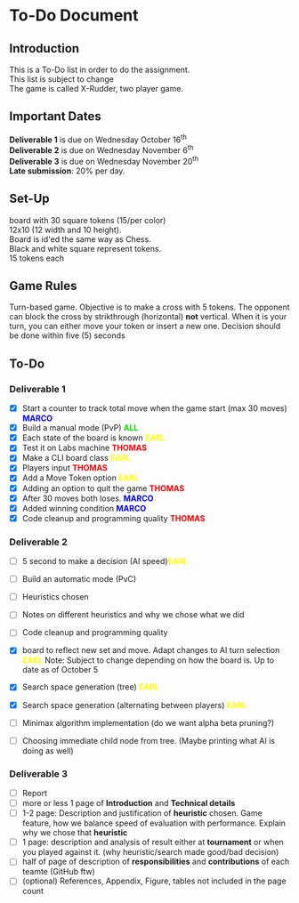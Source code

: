 # To-Do Document
## Introduction
This is a To-Do list in order to do the assignment.    
This list is subject to change    
The game is called X-Rudder, two player game.

## Important Dates
__Deliverable 1__ is due on Wednesday October 16<sup>th</sup>    
__Deliverable 2__ is due on Wednesday November 6<sup>th</sup>    
__Deliverable 3__ is due on Wednesday November 20<sup>th</sup>    
__Late submission__: 20% per day.

## Set-Up
board with 30 square tokens (15/per color)    
12x10 (12 width and 10 height).    
Board is id'ed the same way as Chess.    
Black and white square represent tokens.    
15 tokens each

## Game Rules
Turn-based game. Objective is to make a cross with 5 tokens. The opponent can block the cross by strikthrough (horizontal) __not__ vertical. When it is your turn, you can either move your token or insert a new one. Decision should be done within five (5) seconds

## To-Do
### Deliverable 1
- [X] Start a counter to track total move when the game start (max 30 moves) <font color=blue><b>MARCO</b></font>
- [X] Build a manual mode (PvP) <font color=gren><b>ALL</b></font>
- [X] Each state of the board is known <font color=yellow><b>EARL</b></font>
- [X] Test it on Labs machine <font color=red><b>THOMAS</b></font>
- [X] Make a CLI board class <font color=yellow><b>EARL</b></font>
- [X] Players input <font color=red><b>THOMAS</b></font>
- [X] Add a Move Token option <font color=yellow><b>EARL</b></font>
- [X] Adding an option to quit the game <font color=red><b>THOMAS</b></font>
- [X] After 30 moves both loses. <font color=blue><b>MARCO</b></font>
- [X] Added winning condition <font color=blue><b>MARCO</b></font> 
- [X] Code cleanup and programming quality <font color=red><b>THOMAS</b></font>

### Deliverable 2
- [ ] 5 second to make a decision (AI speed)<font color=yellow><b>EARL</b></font>
- [ ] Build an automatic mode (PvC)
- [ ] Heuristics chosen
- [ ] Notes on different heuristics and why we chose what we did
- [ ] Code cleanup and programming quality
- [X] board to reflect new set and move. Adapt changes to AI turn selection <font color=yellow><b>EARL</b></font> Note: Subject to change depending on how the board is. Up to date as of October 5
- [X] Search space generation (tree) <font color=yellow><b>EARL</b></font>
- [X] Search space generation (alternating between players) <font color=yellow><b>EARL</b></font>
- [ ] Minimax algorithm implementation (do we want alpha beta pruning?)
- [ ] Choosing immediate child node from tree. (Maybe printing what AI is doing as well)


### Deliverable 3
- [ ] Report 
- [ ] more or less 1 page of __Introduction__ and __Technical details__
- [ ] 1-2 page: Description and justification of __heuristic__ chosen. Game feature, how we balance speed of evaluation with performance. Explain why we chose that __heuristic__
- [ ] 1 page: description and analysis of result either at __tournament__ or when you played against it. (why heuristic/search made good/bad decision)
- [ ] half of page of description of __responsibilities__ and __contributions__ of each teamte (GitHub ftw)
- [ ] (optional) References, Appendix, Figure, tables not included in the page count
